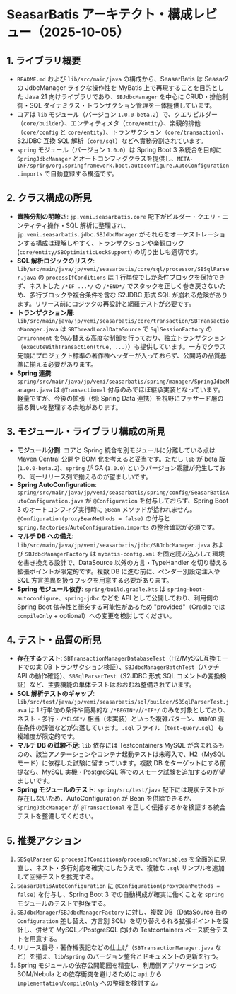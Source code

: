 # SeasarBatis アーキテクト・構成レビュー（2025-10-05）

## 1. ライブラリ概要
- `README.md` および `lib/src/main/java` の構成から、SeasarBatis は Seasar2 の JdbcManager ライクな操作性を MyBatis 上で再現することを目的とした Java 21 向けライブラリであり、`SBJdbcManager` を中心に CRUD・排他制御・SQL ダイナミクス・トランザクション管理を一体提供しています。
- コアは `lib` モジュール（バージョン `1.0.0-beta.2`）で、クエリビルダー（`core/builder`）、エンティティメタ（`core/entity`）、楽観的排他（`core/config` と `core/entity`）、トランザクション（`core/transaction`）、S2JDBC 互換 SQL 解析（`core/sql`）などへ責務分割されています。
- `spring` モジュール（バージョン `1.0.0`）は Spring Boot 3 系統合を目的に `SpringJdbcManager` とオートコンフィグクラスを提供し、`META-INF/spring/org.springframework.boot.autoconfigure.AutoConfiguration.imports` で自動登録する構造です。

## 2. クラス構成の所見
- **責務分割の明瞭さ**: `jp.vemi.seasarbatis.core` 配下がビルダー・クエリ・エンティティ操作・SQL 解析に整理され、`jp.vemi.seasarbatis.jdbc.SBJdbcManager` がそれらをオーケストレーションする構成は理解しやすく、トランザクションや楽観ロック (`core/entity/SBOptimisticLockSupport`) の切り出しも適切です。
- **SQL 解析ロジックのリスク**: `lib/src/main/java/jp/vemi/seasarbatis/core/sql/processor/SBSqlParser.java` の `processIfConditions` は 1 行単位でしか条件ブロックを保持できず、ネストした `/*IF ...*/` の `/*END*/` でスタックを正しく巻き戻さないため、多行ブロックや複合条件を含む S2JDBC 形式 SQL が崩れる危険があります。リリース前にロジックの再設計と網羅テストが必要です。
- **トランザクション層**: `lib/src/main/java/jp/vemi/seasarbatis/core/transaction/SBTransactionManager.java` は `SBThreadLocalDataSource` で `SqlSessionFactory` の `Environment` を包み替える高度な制御を行っており、独立トランザクション（`executeWithTransaction(true, ...)`）も提供しています。一方でクラス先頭にプロジェクト標準の著作権ヘッダーが入っておらず、公開時の品質基準に揃える必要があります。
- **Spring 連携**: `spring/src/main/java/jp/vemi/seasarbatis/spring/manager/SpringJdbcManager.java` は `@Transactional` 付与のみでほぼ継承実装となっています。軽量ですが、今後の拡張（例: Spring Data 連携）を視野にファサード層の振る舞いを整理する余地があります。

## 3. モジュール・ライブラリ構成の所見
- **モジュール分割**: コアと Spring 統合を別モジュールに分離している点は Maven Central 公開や BOM 化を考えると妥当です。ただし `lib` が beta 版 (`1.0.0-beta.2`)、`spring` が GA (`1.0.0`) というバージョン乖離が発生しており、同一リリース列で揃えるのが望ましいです。
- **Spring AutoConfiguration**: `spring/src/main/java/jp/vemi/seasarbatis/spring/config/SeasarBatisAutoConfiguration.java` が `@Configuration` を付与しておらず、Spring Boot 3 のオートコンフィグ実行時に `@Bean` メソッドが拾われません。`@Configuration(proxyBeanMethods = false)` の付与と `spring.factories`/`AutoConfiguration.imports` の整合確認が必須です。
- **マルチ DB への備え**: `lib/src/main/java/jp/vemi/seasarbatis/jdbc/SBJdbcManager.java` および `SBJdbcManagerFactory` は `mybatis-config.xml` を固定読み込みして環境を書き換える設計で、DataSource 以外の方言・TypeHandler を切り替える拡張ポイントが限定的です。複数 DB に進む前に、ベンダー別設定注入や SQL 方言差異を扱うフックを用意する必要があります。
- **Spring モジュール依存**: `spring/build.gradle.kts` は `spring-boot-autoconfigure`、`spring-jdbc` などを API として公開しており、利用側の Spring Boot 依存性と衝突する可能性があるため "provided"（Gradle では `compileOnly` + optional）への変更を検討してください。

## 4. テスト・品質の所見
- **存在するテスト**: `SBTransactionManagerDatabaseTest`（H2/MySQL互換モードでの実 DB トランザクション検証）、`SBJdbcManagerBatchTest`（バッチ API の動作確認）、`SBSqlParserTest`（S2JDBC 形式 SQL コメントの変換検証）など、主要機能の単体テストはおおむね整備されています。
- **SQL 解析テストのギャップ**: `lib/src/test/java/jp/vemi/seasarbatis/sql/builder/SBSqlParserTest.java` は 1 行単位の条件や簡易的な `/*BEGIN*/`/`/*IF*/` のみを対象としており、ネスト・多行・`/*ELSE*/` 相当（未実装）といった複雑パターン、`AND`/`OR` 混在条件の評価などが欠落しています。`.sql` ファイル（`test-query.sql`）も複雑度が限定的です。
- **マルチ DB の試験不足**: `lib` 依存には Testcontainers MySQL が含まれるものの、該当アノテーションやコンテナ起動テストは未導入で、H2（MySQL モード）に依存した試験に留まっています。複数 DB をターゲットにする前提なら、MySQL 実機・PostgreSQL 等でのスモーク試験を追加するのが望ましいです。
- **Spring モジュールのテスト**: `spring/src/test/java` 配下には現状テストが存在しないため、AutoConfiguration が Bean を供給できるか、`SpringJdbcManager` が `@Transactional` を正しく伝播するかを検証する統合テストを整備してください。

## 5. 推奨アクション
1. `SBSqlParser` の `processIfConditions`/`processBindVariables` を全面的に見直し、ネスト・多行対応を確実にしたうえで、複雑な `.sql` サンプルを追加して回帰テストを拡充する。
2. `SeasarBatisAutoConfiguration` に `@Configuration(proxyBeanMethods = false)` を付与し、Spring Boot 3 での自動構成が確実に働くことを `spring` モジュールのテストで担保する。
3. `SBJdbcManager`/`SBJdbcManagerFactory` に対し、複数 DB（DataSource 毎の `Configuration` 差し替え、方言別 SQL）を切り替えられる拡張ポイントを設計し、併せて MySQL／PostgreSQL 向けの Testcontainers ベース統合テストを用意する。
4. リリース番号・著作権表記などの仕上げ（`SBTransactionManager.java` など）を揃え、`lib`/`spring` のバージョン整合とドキュメントの更新を行う。
5. Spring モジュールの依存公開範囲を精査し、利用側アプリケーションの BOM/Nebula との依存衝突を避けるために `api` から `implementation`/`compileOnly` への整理を検討する。
